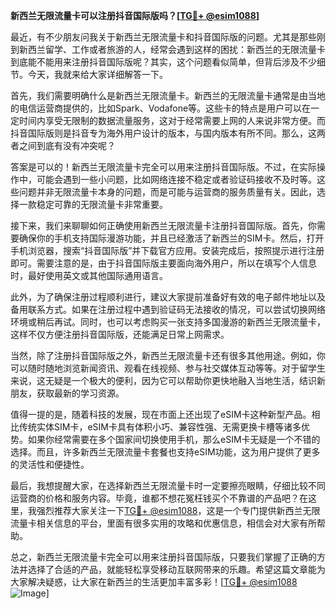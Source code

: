 **新西兰无限流量卡可以注册抖音国际版吗？[[TG💪+ @esim1088](https://t.me/s/esim1088)]**

最近，有不少朋友问我关于新西兰无限流量卡和抖音国际版的问题。尤其是那些刚到新西兰留学、工作或者旅游的人，经常会遇到这样的困扰：新西兰的无限流量卡到底能不能用来注册抖音国际版呢？其实，这个问题看似简单，但背后涉及不少细节。今天，我就来给大家详细解答一下。

首先，我们需要明确什么是新西兰无限流量卡。新西兰的无限流量卡通常是由当地的电信运营商提供的，比如Spark、Vodafone等。这些卡的特点是用户可以在一定时间内享受无限制的数据流量服务，这对于经常需要上网的人来说非常方便。而抖音国际版则是抖音专为海外用户设计的版本，与国内版本有所不同。那么，这两者之间到底有没有冲突呢？

答案是可以的！新西兰无限流量卡完全可以用来注册抖音国际版。不过，在实际操作中，可能会遇到一些小问题，比如网络连接不稳定或者验证码接收不及时等。这些问题并非无限流量卡本身的问题，而是可能与运营商的服务质量有关。因此，选择一款稳定可靠的无限流量卡非常重要。

接下来，我们来聊聊如何正确使用新西兰无限流量卡注册抖音国际版。首先，你需要确保你的手机支持国际漫游功能，并且已经激活了新西兰的SIM卡。然后，打开手机浏览器，搜索“抖音国际版”并下载官方应用。安装完成后，按照提示进行注册即可。需要注意的是，由于抖音国际版主要面向海外用户，所以在填写个人信息时，最好使用英文或其他国际通用语言。

此外，为了确保注册过程顺利进行，建议大家提前准备好有效的电子邮件地址以及备用联系方式。如果在注册过程中遇到验证码无法接收的情况，可以尝试切换网络环境或稍后再试。同时，也可以考虑购买一张支持多国漫游的新西兰无限流量卡，这样不仅方便注册抖音国际版，还能满足日常上网需求。

当然，除了注册抖音国际版之外，新西兰无限流量卡还有很多其他用途。例如，你可以随时随地浏览新闻资讯、观看在线视频、参与社交媒体互动等等。对于留学生来说，这无疑是一个极大的便利，因为它可以帮助你更快地融入当地生活，结识新朋友，获取最新的学习资源。

值得一提的是，随着科技的发展，现在市面上还出现了eSIM卡这种新型产品。相比传统实体SIM卡，eSIM卡具有体积小巧、兼容性强、无需更换卡槽等诸多优势。如果你经常需要在多个国家间切换使用手机，那么eSIM卡无疑是一个不错的选择。而且，许多新西兰无限流量卡套餐也支持eSIM功能，这为用户提供了更多的灵活性和便捷性。

最后，我想提醒大家，在选择新西兰无限流量卡时一定要擦亮眼睛，仔细比较不同运营商的价格和服务内容。毕竟，谁都不想花冤枉钱买个不靠谱的产品吧？在这里，我强烈推荐大家关注一下[TG💪+ @esim1088](https://t.me/s/esim1088)，这是一个专门提供新西兰无限流量卡相关信息的平台，里面有很多实用的攻略和优惠信息，相信会对大家有所帮助。

总之，新西兰无限流量卡完全可以用来注册抖音国际版，只要我们掌握了正确的方法并选择了合适的产品，就能轻松享受移动互联网带来的乐趣。希望这篇文章能为大家解决疑惑，让大家在新西兰的生活更加丰富多彩！[[TG💪+ @esim1088](https://t.me/s/esim1088) ![Image](https://i.postimg.cc/4NQfJmqS/Snipaste-2025-05-13-00-14-12.png)]